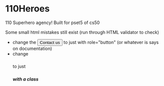 # 110Heroes
110 Superhero agency! Built for pset5 of cs50

Some small html mistakes still exist (run through HTML validator to check)
- change the <a><button>Contact us</button></a> to just <a></a> with role="button" (or whatever is says on documentation)
- change <p><h5></h5></p> to just <h5><h5> with a class